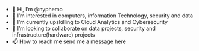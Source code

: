 - 👋 Hi, I’m @nyphemo
- 👀 I’m interested in computers, information Technology, security and data
- 🌱 I’m currently upskilling to Cloud Analytics and Cybersecurity
- 💞️ I’m looking to collaborate on data projects, security and infrastructure(hardware) projects
- 📫 How to reach me send me a message here

<!---
nyphemo/nyphemo is a ✨ special ✨ repository because its `README.md` (this file) appears on your GitHub profile.
You can click the Preview link to take a look at your changes.
--->
